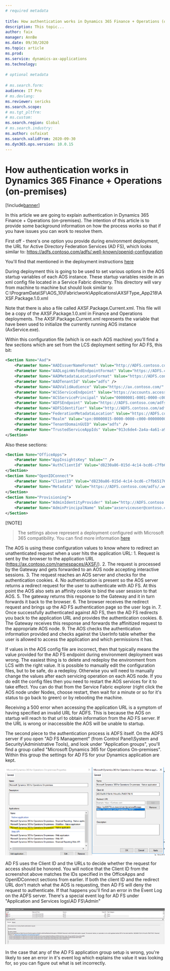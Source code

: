 ```yaml
---
# required metadata

title: How authentication works in Dynamics 365 Finance + Operations (on-premises)
description: This topic...
author: faix
manager: AnnBe
ms.date: 09/30/2020
ms.topic: article
ms.prod:
ms.service: dynamics-ax-applications
ms.technology: 

# optional metadata

# ms.search.form:
audience: IT Pro
# ms.devlang: 
ms.reviewer: sericks
ms.search.scope:
# ms.tgt_pltfrm: 
# ms.custom: 
ms.search.region: Global
# ms.search.industry:
ms.author: osfaixat
ms.search.validFrom: 2020-09-30
ms.dyn365.ops.version: 10.0.15
---
```


# How authentication works in Dynamics 365 Finance + Operations (on-premises)

[!include[banner](../includes/banner.md)]

In this article we are going to explain authentication in Dynamics 365 Finance + Operations (on-premises). The intention of this article is to provide some background information on how the process works so that if you have issues you can work to resolve them.

First off - there's one option you provide during environment deployment, the URL for Active Directory Federation Services (AD FS), which looks similar to: https://adfs.contoso.com/adfs/.well-known/openid-configuration

You'll find that mentioned in the deployment instructions [here](./setup-deploy-on-premises-pu12.md#configureadfs)

During deployment this is going to be used to set various options in the AOS startup variables of each AOS instance. These startup variables reside in an xml config file located in a Service Fabric directory. This directory will vary from machine to machine but should look similar to: C:\\ProgramData\\SF\\AOS_10\\Fabric\\work\\Applications\\AXSFType_App218\\AXSF.Package.1.0.xml

Note that there is also a file called AXSF.Package.Current.xml. This file will be a copy of the AXSF.Package.1.0.xml in Finance and Operations deployments. The AXSF.Package.Current.xml represents the variable that have been used to initialize the currently running AOS instance (AxService.exe).

Within this configuration file (which is on each AOS machine) you'll find a few sections which are set from the LCS deployment setting for AD FS, this bit:

```xml
<Section Name="Aad">
    <Parameter Name="AADIssuerNameFormat" Value="http://ADFS.contoso.com/{0}/services/trust" />
    <Parameter Name="AADLoginWsfedEndpointFormat" Value="https://ADFS.contoso.com/{0}/wsfed" />
    <Parameter Name="AADMetadataLocationFormat" Value="https://ADFS.contoso.com/FederationMetadata/2007-06/FederationMetadata.xml" />
    <Parameter Name="AADTenantId" Value="adfs" />
    <Parameter Name="AADValidAudience" Value="https://ax.contoso.com/" />
    <Parameter Name="ACSServiceEndpoint" Value="https://accounts.accesscontrol.windows-ppe.net/tokens/OAuth/2" />
    <Parameter Name="ACSServicePrincipal" Value="00000001-0001-0000-c000-000000000000" />
    <Parameter Name="ADFSEndpoint" Value="https://ADFS.contoso.com/adfs" />
    <Parameter Name="ADFSIdentifier" Value="http://ADFS.contoso.com/adfs/services/trust" />
    <Parameter Name="FederationMetadataLocation" Value="https://ADFS.contoso.com/FederationMetadata/2007-06/FederationMetadata.xml" />
    <Parameter Name="Realm" Value="spn:00000015-0000-0000-c000-000000000000" />
    <Parameter Name="TenantDomainGUID" Value="adfs" />
    <Parameter Name="TrustedServiceAppIds" Value="913c6de4-2a4a-4a61-a9ce-945d2b2ce2e0" />
</Section>
```

Also these sections:

```xml
<Section Name="OfficeApps">
    <Parameter Name="AppInsightsKey" Value="" />
    <Parameter Name="AuthClientId" Value="d8230a86-015d-4c14-bcd6-c7fb65176b16" />
</Section>
<Section Name="OpenIDConnect">
    <Parameter Name="ClientID" Value="d8230a86-015d-4c14-bcd6-c7fb65176b16" />
    <Parameter Name="Metadata" Value="https://ADFS.contoso.com/adfs/.well-known/openid-configuration" />
</Section>
<Section Name="Provisioning">
    <Parameter Name="AdminIdentityProvider" Value="http://ADFS.contoso.com/adfs/services/trust" />
    <Parameter Name="AdminPrincipalName" Value="axserviceuser@contoso.com" />
</Section>
```

[!NOTE]
> The settings above represent a deployment configured with Microsoft 365 compatibility. You can find more information [here](./onprem-adfscompatibility.md)

The AOS is using these configuration values to know where to redirect an unathenticated request when a user hits the application URL:
    1. Request is sent by the browser to the application URL (https://ax.contoso.com/namespaces/AXSF/).
    2. The request is processed by the Gateway and gets forwarded to an AOS node accepting interactive sessions.
    3. The request reaches an AOS server and checks for the authentication cookies.
    4. No authentication is present so the AOS server returns a redirect request for the user to authenticate with AD FS. At this point the AOS also sets an affinity cookie to bind the user session to that AOS.
    5. The gateway returns this response to the Gateway and it in turn forwards it back to the browser.
    6. The browser receives the redirect request and brings up the AD FS authentication page so the user logs in.
    7. Once successfully authenticated against AD FS, then the AD FS redirects you back to the application URL and provides the authentication cookies.
    8. The Gateway receives this response and forwards the affinitized request to the appropriate AOS node.
    9. The AOS checks the authentication information provided and checks against the UserInfo table whether the user is allowed to access the application and which permissions it has.
    
If values in the AOS config file are incorrect, then that typically means the value provided for the AD FS endpoint during environment deployment was wrong. The easiest thing is
to delete and redeploy the environment from LCS with the right value. It is possible to manually edit the configuration files, but to be safe, do a redeploy. Otherwise you will need to manually change the values after each servicing operation on each AOS node. If you do edit the config files then you need to restart the AOS services for it to take effect. You can do that from the Service Fabric explorer (right click the AOS node under Nodes, choose restart, then wait for a minute or so for it's status to go back to green) or by rebooting the machine.

Receiving a 500 error when accessing the application URL is a symptom of having specified an invalid URL for ADFS. This is because the AOS on startup will reach to that url to obtain information from the AD FS server. If the URL is wrong or inaccessible the AOS will be unable to startup. 

The second piece to the authentication process is ADFS itself. On the ADFS server if you open "AD FS Management" (from Control Panel\\System and Security\\Administrative Tools), and look under "Application groups", you'll
find a group called "Microsoft Dynamics 365 for Operations On-premises". Within this group the settings for AD FS for your Dynamics application are kept.

![AD FS application group setup](media/ADFS.png)

AD FS uses the Client ID and the URLs to decide whether the request for access should be honored. You will notice that the Client ID from the screenshot above matches the IDs specified in the OfficeApps and OpenIDConnect sections from earlier. If both the client ID and the redirect URL don't match what the AOS is requesting, then AD FS will deny the request to authenticate. If that happens you'll find an error in the Event Log on the ADFS server. There's a special event log for AD FS under "Application and Services logs\\AD FS\\Admin"

![AD FS event log error](media/ADFSredirectwrong.png)

In the case that any of the AD FS application group setup is wrong, you're likely to see an error in it's event log which explains the value it was looking for, so you can figure out what is set incorrectly.
